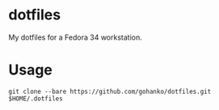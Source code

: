 # dotfiles
My dotfiles for a Fedora 34 workstation.

# Usage
`git clone --bare https://github.com/gohanko/dotfiles.git $HOME/.dotfiles`